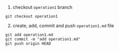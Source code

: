1. checkout `operation1` branch
```
git checkout operation1
```
2. create, add, commit and push `operation1.md` file
```
git add operation1.md
git commit -m "add operation1.md"
git push origin HEAD
```

